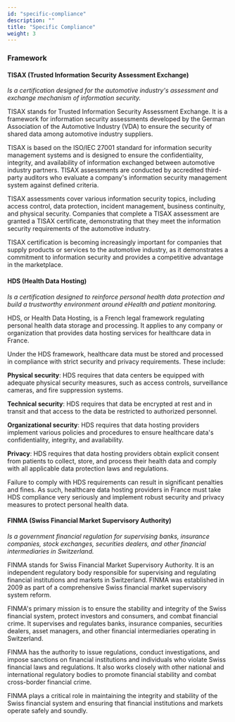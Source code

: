 ```yaml
---
id: "specific-compliance"
description: ""
title: "Specific Compliance"
weight: 3
---
```



### Framework

#### TISAX (Trusted Information Security Assessment Exchange)

*Is a certification designed for the automotive industry's assessment and exchange mechanism of information security.*

TISAX stands for Trusted Information Security Assessment Exchange. It is a framework for information security assessments developed by the German Association of the Automotive Industry (VDA) to ensure the security of shared data among automotive industry suppliers.

TISAX is based on the ISO/IEC 27001 standard for information security management systems and is designed to ensure the confidentiality, integrity, and availability of information exchanged between automotive industry partners. TISAX assessments are conducted by accredited third-party auditors who evaluate a company's information security management system against defined criteria.

TISAX assessments cover various information security topics, including access control, data protection, incident management, business continuity, and physical security. Companies that complete a TISAX assessment are granted a TISAX certificate, demonstrating that they meet the information security requirements of the automotive industry.

TISAX certification is becoming increasingly important for companies that supply products or services to the automotive industry, as it demonstrates a commitment to information security and provides a competitive advantage in the marketplace.

#### HDS (Health Data Hosting)

*Is a certification designed to reinforce personal health data protection and build a trustworthy environment around eHealth and patient monitoring.*

HDS, or Health Data Hosting, is a French legal framework regulating personal health data storage and processing. It applies to any company or organization that provides data hosting services for healthcare data in France.

Under the HDS framework, healthcare data must be stored and processed in compliance with strict security and privacy requirements. These include:

**Physical security**: HDS requires that data centers be equipped with adequate physical security measures, such as access controls, surveillance cameras, and fire suppression systems.

**Technical security**: HDS requires that data be encrypted at rest and in transit and that access to the data be restricted to authorized personnel.

**Organizational security**: HDS requires that data hosting providers implement various policies and procedures to ensure healthcare data's confidentiality, integrity, and availability.

**Privacy**: HDS requires that data hosting providers obtain explicit consent from patients to collect, store, and process their health data and comply with all applicable data protection laws and regulations.

Failure to comply with HDS requirements can result in significant penalties and fines. As such, healthcare data hosting providers in France must take HDS compliance very seriously and implement robust security and privacy measures to protect personal health data.

#### FINMA (Swiss Financial Market Supervisory Authority)

*Is a government financial regulation for supervising banks, insurance companies, stock exchanges, securities dealers, and other financial intermediaries in Switzerland.*

FINMA stands for Swiss Financial Market Supervisory Authority. It is an independent regulatory body responsible for supervising and regulating financial institutions and markets in Switzerland. FINMA was established in 2009 as part of a comprehensive Swiss financial market supervisory system reform.

FINMA's primary mission is to ensure the stability and integrity of the Swiss financial system, protect investors and consumers, and combat financial crime. It supervises and regulates banks, insurance companies, securities dealers, asset managers, and other financial intermediaries operating in Switzerland.

FINMA has the authority to issue regulations, conduct investigations, and impose sanctions on financial institutions and individuals who violate Swiss financial laws and regulations. It also works closely with other national and international regulatory bodies to promote financial stability and combat cross-border financial crime.

FINMA plays a critical role in maintaining the integrity and stability of the Swiss financial system and ensuring that financial institutions and markets operate safely and soundly.

